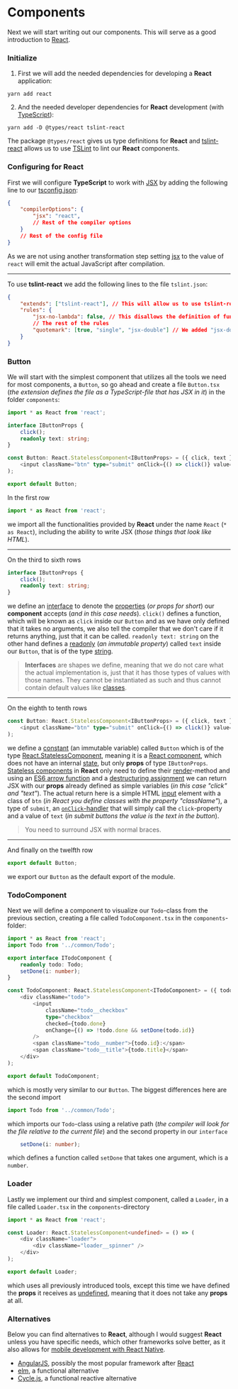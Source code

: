 # Components

Next we will start writing out our components. This will serve as a good introduction to [React](https://facebook.github.io/react/).

### <a name="initialize">Initialize</a>

1. First we will add the needed dependencies for developing a **React** application:
```
yarn add react
```
2. And the needed developer dependencies for **React** development (with [TypeScript](https://www.typescriptlang.org/)):
```
yarn add -D @types/react tslint-react
```
The package `@types/react` gives us type definitions for **React** and [tslint-react](https://github.com/palantir/tslint-react) allows us to use [TSLint](https://palantir.github.io/tslint/) to lint our **React** components.

### <a name="configuring">Configuring for React</a>

First we will configure **TypeScript** to work with [JSX](https://facebook.github.io/react/docs/jsx-in-depth.html) by adding the following line to our [tsconfig.json](https://www.typescriptlang.org/docs/handbook/tsconfig-json.html):
```json
{
    "compilerOptions": {
        "jsx": "react",
        // Rest of the compiler options
    }
    // Rest of the config file
}
```
As we are not using another transformation step setting [jsx](https://www.typescriptlang.org/docs/handbook/jsx.html) to the value of `react` will emit the actual JavaScript after compilation.

---

To use **tslint-react** we add the following lines to the file `tslint.json`:
```json
{
    "extends": ["tslint-react"], // This will allow us to use tslint-react-specific rules
    "rules": {
        "jsx-no-lambda": false, // This disallows the definition of functions inside a React Component's render-function
        // The rest of the rules
        "quotemark": [true, "single", "jsx-double"] // We added "jsx-double" here to denote that in JSX one should use double quotation marks.
    }
}
```

### <a name="button">Button</a>

We will start with the simplest component that utilizes all the tools we need for most components, a `Button`, so go ahead and create a file `Button.tsx` (*the extension defines the file as a TypeScript-file that has JSX in it*) in the folder `components`:

```typescript
import * as React from 'react';

interface IButtonProps {
    click();
    readonly text: string;
}

const Button: React.StatelessComponent<IButtonProps> = ({ click, text }) => (
    <input className="btn" type="submit" onClick={() => click()} value={text} />
);

export default Button;
```

In the first row
```typescript
import * as React from 'react';
```
we import all the functionalities provided by **React** under the name `React` (`* as React`), including the ability to write JSX (*those things that look like HTML*).

---

On the third to sixth rows
```typescript
interface IButtonProps {
    click();
    readonly text: string;
}
```
we define an [interface](https://www.typescriptlang.org/docs/handbook/interfaces.html) to denote the [properties](https://facebook.github.io/react/docs/components-and-props.html) (*or props for short*) our **component** accepts (*and in this case needs*). `click()` defines a function, which will be known as `click` inside our `Button` and as we have only defined that it takes no arguments, we also tell the compiler that we don't care if it returns anything, just that it can be called. `readonly text: string` on the other hand defines a [readonly](https://basarat.gitbooks.io/typescript/docs/types/readonly.html) (*an immutable property*) called `text` inside our `Button`, that is of the type [string](https://www.typescriptlang.org/docs/handbook/basic-types.html).
> **Interfaces** are shapes we define, meaning that we do not care what the actual implementation is, just that it has those types of values with those names. They cannot be instantiated as such and thus cannot contain default values like [classes](https://www.typescriptlang.org/docs/handbook/classes.html).

---

On the eighth to tenth rows
```typescript
const Button: React.StatelessComponent<IButtonProps> = ({ click, text }) => (
    <input className="btn" type="submit" onClick={() => click()} value={text} />
);
```
we define a [constant](https://developer.mozilla.org/en-US/docs/Web/JavaScript/Reference/Statements/const) (an immutable variable) called `Button` which is of the type [React.StatelessComponent<IButtonProps>](https://hackernoon.com/react-stateless-functional-components-nine-wins-you-might-have-overlooked-997b0d933dbc), meaning it is a [React component](https://facebook.github.io/react/docs/react-component.html), which does not have an internal [state](https://facebook.github.io/react-native/docs/state.html), but only **props** of type `IButtonProps`. [Stateless components](https://hackernoon.com/react-stateless-functional-components-nine-wins-you-might-have-overlooked-997b0d933dbc) in **React** only need to define their [render](https://facebook.github.io/react/docs/react-api.html)-method and using an [ES6 arrow function](https://developer.mozilla.org/en/docs/Web/JavaScript/Reference/Functions/Arrow_functions) and a [destructuring assignment](https://developer.mozilla.org/en/docs/Web/JavaScript/Reference/Operators/Destructuring_assignment) we can return JSX with our **props** already defined as simple variables (*in this case "click" and "text"*). The actual return here is a simple HTML [input](https://facebook.github.io/react/docs/forms.html) element with a class of `btn` (*in React you define classes with the property "className"*), a type of `submit`, an [`onClick`-handler](https://facebook.github.io/react/docs/handling-events.html) that will simply call the `click`-property and a value of `text` (*in submit buttons the value is the text in the button*).
> You need to surround JSX with normal braces.

---

And finally on the twelfth row
```typescript
export default Button;
```
we export our `Button` as the default export of the module.

### <a name="todocomponent">TodoComponent</a>

Next we will define a component to visualize our `Todo`-class from the previous section, creating a file called `TodoComponent.tsx` in the `components`-folder:
```typescript
import * as React from 'react';
import Todo from '../common/Todo';

export interface ITodoComponent {
    readonly todo: Todo;
    setDone(i: number);
}

const TodoComponent: React.StatelessComponent<ITodoComponent> = ({ todo, setDone }) => (
    <div className="todo">
        <input
            className="todo__checkbox"
            type="checkbox"
            checked={todo.done}
            onChange={() => !todo.done && setDone(todo.id)}
        />
        <span className="todo__number">{todo.id}:</span>
        <span className="todo__title">{todo.title}</span>
    </div>
);

export default TodoComponent;
```
which is mostly very similar to our `Button`. The biggest differences here are the second import
```typescript
import Todo from '../common/Todo';
```
which imports our `Todo`-class using a relative path (*the compiler will look for the file relative to the current file*) and the second property in our `interface`
```typescript
    setDone(i: number);
```
which defines a function called `setDone` that takes one argument, which is a `number`.

### <a name="loader">Loader</a>

Lastly we implement our third and simplest component, called a `Loader`, in a file called `Loader.tsx` in the `components`-directory
```typescript
import * as React from 'react';

const Loader: React.StatelessComponent<undefined> = () => (
    <div className="loader">
        <div className="loader__spinner" />
    </div>
);

export default Loader;
```
which uses all previously introduced tools, except this time we have defined the **props** it receives as [undefined](https://www.typescriptlang.org/docs/handbook/release-notes/typescript-2-0.html), meaning that it does not take any **props** at all.

### <a name="alternatives">Alternatives</a>

Below you can find alternatives to **React**, although I would suggest **React** unless you have specific needs, which other frameworks solve better, as it also allows for [mobile development with React Native](https://facebook.github.io/react-native/).
- [AngularJS](https://angularjs.org/), possibly the most popular framework after [React](https://facebook.github.io/react/)
- [elm](http://elm-lang.org/), a functional alternative
- [Cycle.js](https://cycle.js.org/), a functional reactive alternative
